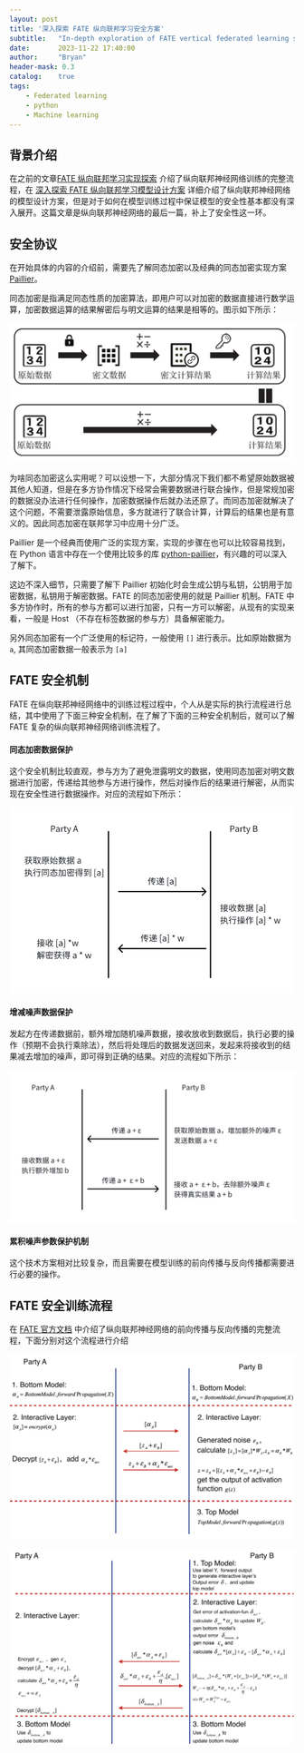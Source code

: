```yaml
---
layout: post
title: '深入探索 FATE 纵向联邦学习安全方案'
subtitle:   "In-depth exploration of FATE vertical federated learning security solution"
date:       2023-11-22 17:40:00
author:     "Bryan"
header-mask: 0.3
catalog:    true
tags:
    - Federated learning
    - python
    - Machine learning
---
```


## 背景介绍
在之前的文章[FATE 纵向联邦学习实现探索](https://zhuanlan.zhihu.com/p/667637041) 介绍了纵向联邦神经网络训练的完整流程，在 [深入探索 FATE 纵向联邦学习模型设计方案](https://zhuanlan.zhihu.com/p/668221265) 详细介绍了纵向联邦神经网络的模型设计方案，但是对于如何在模型训练过程中保证模型的安全性基本都没有深入展开。这篇文章是纵向联邦神经网络的最后一篇，补上了安全性这一环。

## 安全协议
在开始具体的内容的介绍前，需要先了解同态加密以及经典的同态加密实现方案 [Paillier](https://en.wikipedia.org/wiki/Paillier_cryptosystem)。

同态加密是指满足同态性质的加密算法，即用户可以对加密的数据直接进行数学运算，加密数据运算的结果解密后与明文运算的结果是相等的。图示如下所示：

![security](/img/in-post/vfl-security/security.png)

为啥同态加密这么实用呢？可以设想一下，大部分情况下我们都不希望原始数据被其他人知道，但是在多方协作情况下经常会需要数据进行联合操作，但是常规加密的数据没办法进行任何操作，加密数据操作后就办法还原了。而同态加密就解决了这个问题，不需要泄露原始信息，多方就进行了联合计算，计算后的结果也是有意义的。因此同态加密在联邦学习中应用十分广泛。

Paillier 是一个经典而使用广泛的实现方案，实现的步骤在也可以比较容易找到，在 Python 语言中存在一个使用比较多的库 [python-paillier](https://github.com/data61/python-paillier)，有兴趣的可以深入了解下。

这边不深入细节，只需要了解下 Paillier 初始化时会生成公钥与私钥，公钥用于加密数据，私钥用于解密数据。FATE 的同态加密使用的就是 Paillier 机制。FATE 中多方协作时，所有的参与方都可以进行加密，只有一方可以解密，从现有的实现来看，一般是 Host （不存在标签数据的参与方）具备解密能力。

另外同态加密有一个广泛使用的标记符，一般使用 `[]` 进行表示。比如原始数据为 `a`, 其同态加密数据一般表示为 `[a]`

## FATE 安全机制

FATE 在纵向联邦神经网络中的训练过程过程中，个人从是实际的执行流程进行总结，其中使用了下面三种安全机制，在了解了下面的三种安全机制后，就可以了解 FATE 复杂的纵向联邦神经网络训练流程了。

#### 同态加密数据保护
这个安全机制比较直观，参与方为了避免泄露明文的数据，使用同态加密对明文数据进行加密，传递给其他参与方进行操作，然后对操作后的结果进行解密，从而实现在安全性进行数据操作。对应的流程如下所示：

![tech1](/img/in-post/vfl-security/tech1.png)

#### 增减噪声数据保护
发起方在传递数据前，额外增加随机噪声数据，接收放收到数据后，执行必要的操作（预期不会执行乘除法），然后将处理后的数据发送回来，发起来将接收到的结果减去增加的噪声，即可得到正确的结果。对应的流程如下所示：

![tech2](/img/in-post/vfl-security/tech2.png)


#### 累积噪声参数保护机制

这个技术方案相对比较复杂，而且需要在模型训练的前向传播与反向传播都需要进行必要的操作。





## FATE 安全训练流程
在 [FATE 官方文档](https://fate.readthedocs.io/en/latest/zh/federatedml_component/hetero_nn/) 中介绍了纵向联邦神经网络的前向传播与反向传播的完整流程，下面分别对这个流程进行介绍


![hetero_nn_forward_propagation](/img/in-post/vfl-security/hetero_nn_forward_propagation.png)

![hetero_nn_backward_propagation](/img/in-post/vfl-security/hetero_nn_backward_propagation.png)


